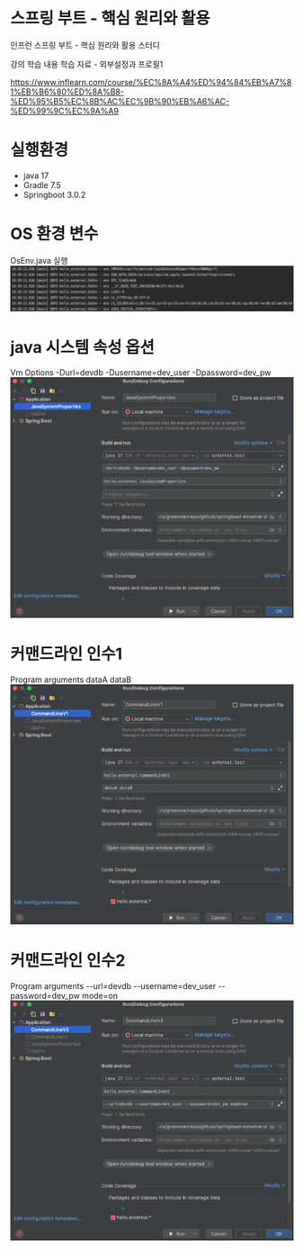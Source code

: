 # 스프링 부트 - 핵심 원리와 활용

인프런 스프링 부트 - 핵심 원리와 활용 스터디

강의 학습 내용 학습 자료 - 외부설정과 프로필1

https://www.inflearn.com/course/%EC%8A%A4%ED%94%84%EB%A7%81%EB%B6%80%ED%8A%B8-%ED%95%B5%EC%8B%AC%EC%9B%90%EB%A6%AC-%ED%99%9C%EC%9A%A9

# 실행환경
- java 17
- Gradle 7.5
- Springboot 3.0.2

# OS 환경 변수
OsEnv.java 실행
![img0.png](image%2Fimg0.png)

# java 시스템 속성 옵션
Vm Options
-Durl=devdb -Dusername=dev_user -Dpassword=dev_pw
![img.png](image%2Fimg.png)

# 커맨드라인 인수1
Program arguments
dataA dataB
![img_1.png](image%2Fimg_1.png)

# 커맨드라인 인수2
Program arguments
--url=devdb --username=dev_user --password=dev_pw mode=on
![img_2.png](image%2Fimg_2.png)